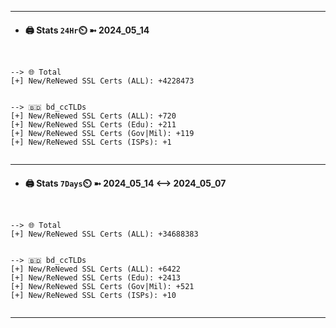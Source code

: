 

---
- #### 🖨️ **Stats** `24Hr`⏲️ ➼ 2024_05_14
```console


--> 🌐 Total
[+] New/ReNewed SSL Certs (ALL): +4228473


--> 🇧🇩 bd_ccTLDs
[+] New/ReNewed SSL Certs (ALL): +720
[+] New/ReNewed SSL Certs (Edu): +211
[+] New/ReNewed SSL Certs (Gov|Mil): +119
[+] New/ReNewed SSL Certs (ISPs): +1


```

---
- #### 🖨️ **Stats** `7Days`⏲️ ➼ 2024_05_14 <--> 2024_05_07
```console


--> 🌐 Total
[+] New/ReNewed SSL Certs (ALL): +34688383


--> 🇧🇩 bd_ccTLDs
[+] New/ReNewed SSL Certs (ALL): +6422
[+] New/ReNewed SSL Certs (Edu): +2413
[+] New/ReNewed SSL Certs (Gov|Mil): +521
[+] New/ReNewed SSL Certs (ISPs): +10


```

---

